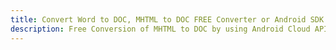 ---title: Convert Word to DOC, MHTML to DOC FREE Converter or Android SDKdescription: Free Conversion of MHTML to DOC by using Android Cloud APIs & SDKs. Also Create, Edit & Render Microsoft Word & OpenOffice documents in the Cloud.---